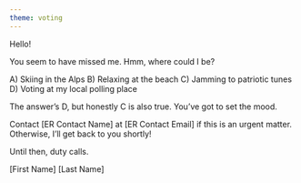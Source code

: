 ```yaml
---
theme: voting
---
```

Hello!

You seem to have missed me. Hmm, where could I be?

A) Skiing in the Alps
B) Relaxing at the beach
C) Jamming to patriotic tunes
D) Voting at my local polling place

The answer’s D, but honestly C is also true. You’ve got to set the mood.

Contact [ER Contact Name] at [ER Contact Email] if this is an urgent matter. Otherwise, I’ll get back to you shortly! 

Until then, duty calls.

[First Name] [Last Name]


